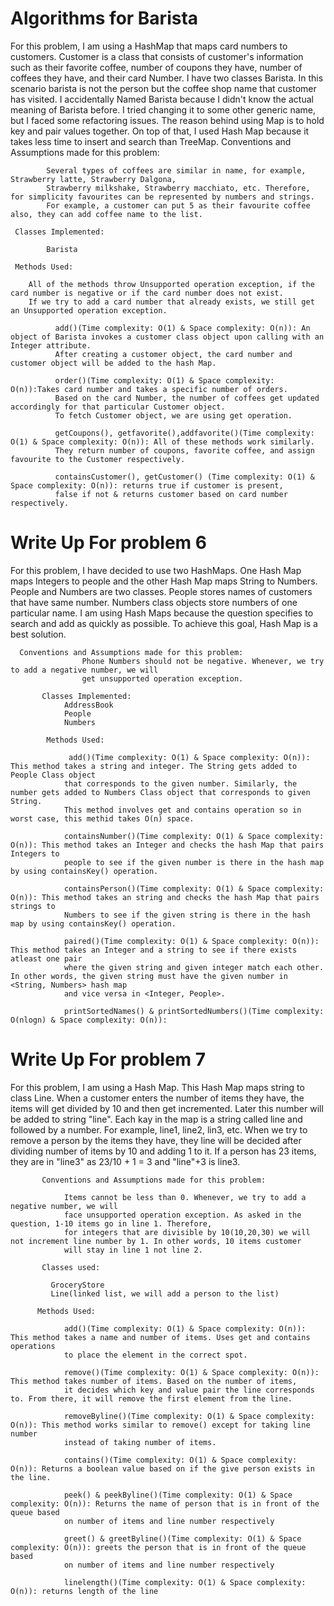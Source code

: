 # Algorithms for Barista
For this problem, I am using a HashMap that maps card numbers to customers. Customer is a class that consists of customer's information such as their favorite coffee, number of coupons they have, number of coffees they have, and their card Number. I have two classes Barista. In this scenario barista is not the person but the coffee shop name that customer has visited. I accidentally Named Barista because I didn't know the actual meaning of Barista before. I tried changing it to some other generic name, but I faced some refactoring issues. The reason behind using Map is to hold key and pair values together. On top of that, I used Hash Map because it takes less time to insert and search than TreeMap.
   Conventions and Assumptions made for this problem:

            Several types of coffees are similar in name, for example, Strawberry latte, Strawberry Dalgona,
            Strawberry milkshake, Strawberry macchiato, etc. Therefore, for simplicity favourites can be represented by numbers and strings.
            For example, a customer can put 5 as their favourite coffee also, they can add coffee name to the list.

     Classes Implemented:

            Barista

     Methods Used:

        All of the methods throw Unsupported operation exception, if the card number is negative or if the card number does not exist.
        If we try to add a card number that already exists, we still get an Unsupported operation exception.

              add()(Time complexity: O(1) & Space complexity: O(n)): An object of Barista invokes a customer class object upon calling with an Integer attribute.
              After creating a customer object, the card number and customer object will be added to the hash Map.

              order()(Time complexity: O(1) & Space complexity: O(n)):Takes card number and takes a specific number of orders.
              Based on the card Number, the number of coffees get updated accordingly for that particular Customer object.
              To fetch Customer object, we are using get operation.

              getCoupons(), getfavorite(),addfavorite()(Time complexity: O(1) & Space complexity: O(n)): All of these methods work similarly.
              They return number of coupons, favorite coffee, and assign favourite to the Customer respectively.

              containsCustomer(), getCustomer() (Time complexity: O(1) & Space complexity: O(n)): returns true if customer is present,
              false if not & returns customer based on card number respectively.


# Write Up For problem 6
For this problem, I have decided to use two HashMaps. One Hash Map maps Integers to people and the other Hash Map maps String to Numbers. People and Numbers are two classes. People stores names of customers that have same number. Numbers class objects store numbers of one particular name. I am using Hash Maps because the question specifies to search and add as quickly as possible. To achieve this goal, Hash Map is a best solution.

      Conventions and Assumptions made for this problem:
                    Phone Numbers should not be negative. Whenever, we try to add a negative number, we will
                    get unsupported operation exception.

           Classes Implemented:
                AddressBook
                People
                Numbers

            Methods Used:

                 add()(Time complexity: O(1) & Space complexity: O(n)): This method takes a string and integer. The String gets added to People Class object
                that corresponds to the given number. Similarly, the number gets added to Numbers Class object that corresponds to given String.
                This method involves get and contains operation so in worst case, this methid takes O(n) space.

                containsNumber()(Time complexity: O(1) & Space complexity: O(n)): This method takes an Integer and checks the hash Map that pairs Integers to
                people to see if the given number is there in the hash map by using containsKey() operation.

                containsPerson()(Time complexity: O(1) & Space complexity: O(n)): This method takes an string and checks the hash Map that pairs strings to
                Numbers to see if the given string is there in the hash map by using containsKey() operation.

                paired()(Time complexity: O(1) & Space complexity: O(n)): This method takes an Integer and a string to see if there exists atleast one pair
                where the given string and given integer match each other. In other words, the given string must have the given number in <String, Numbers> hash map
                and vice versa in <Integer, People>.

                printSortedNames() & printSortedNumbers()(Time complexity: O(nlogn) & Space complexity: O(n)):
# Write Up For problem 7
For this problem, I am using a Hash Map. This Hash Map maps string to class Line. When a customer enters the number of items they have, the items will get divided by 10 and then get incremented. Later this number will be added to string "line". Each kay in the map is a string called line and followed by a number. For example, line1, line2, lin3, etc. When we try to remove a person by the items they have, they line will be decided after dividing number of items by 10 and adding 1 to it. If a person has 23 items, they are in "line3" as 23/10 + 1 = 3 and "line"+3 is line3.

           Conventions and Assumptions made for this problem:
           
                Items cannot be less than 0. Whenever, we try to add a negative number, we will
                face unsupported operation exception. As asked in the question, 1-10 items go in line 1. Therefore,
                for integers that are divisible by 10(10,20,30) we will not increment line number by 1. In other words, 10 items customer
                will stay in line 1 not line 2.

           Classes used:

             GroceryStore
             Line(linked list, we will add a person to the list)

          Methods Used:

                add()(Time complexity: O(1) & Space complexity: O(n)): This method takes a name and number of items. Uses get and contains operations
                to place the element in the correct spot.

                remove()(Time complexity: O(1) & Space complexity: O(n)): This method takes number of items. Based on the number of items,
                it decides which key and value pair the line corresponds to. From there, it will remove the first element from the line.

                removeByline()(Time complexity: O(1) & Space complexity: O(n)): This method works similar to remove() except for taking line number
                instead of taking number of items.

                contains()(Time complexity: O(1) & Space complexity: O(n)): Returns a boolean value based on if the give person exists in the line.

                peek() & peekByline()(Time complexity: O(1) & Space complexity: O(n)): Returns the name of person that is in front of the queue based
                on number of items and line number respectively

                greet() & greetByline()(Time complexity: O(1) & Space complexity: O(n)): greets the person that is in front of the queue based
                on number of items and line number respectively

                linelength()(Time complexity: O(1) & Space complexity: O(n)): returns length of the line




